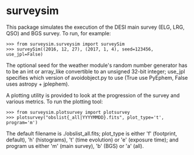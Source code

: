 # surveysim

This package simulates the execution of the DESI main survey (ELG, LRG, QSO) and BGS survey.  To run, for example:

	>>> from surveysim.surveysim import surveySim
	>>> surveySim((2016, 12, 27), (2017, 1, 4), seed=123456, use_jpl=False)

The optional seed for the weather module's random number generator has to
be an int or array_like convertible to an unsigned 32-bit integer; use_jpl specifies which version of avoidobject.py to use (True use PyEphem, False uses astropy + jplephem).

A plotting utility is provided to look at the progression of the survey and various metrics.  To run the plotting tool:

	>>> from surveysim.plotsurvey import plotsurvey
	>>> plotsurvey("obslist{_all|YYYYMMDD}.fits", plot_type='t', program='m')

The default filename is ./obslist_all.fits; plot_type is either 'f' (footprint, default), 'h' (histograms), 't' (time evolution) or 'e' (exposure time); and program us either 'm' (main survey), 'b' (BGS) or 'a' (all).

